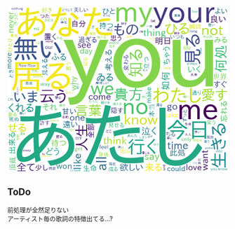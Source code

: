 ![example_img](https://github.com/inouetaka/song_convey/blob/master/output_image/example_wordcloud.png)

## ToDo
前処理が全然足りない  
アーティスト毎の歌詞の特徴出てる...?
